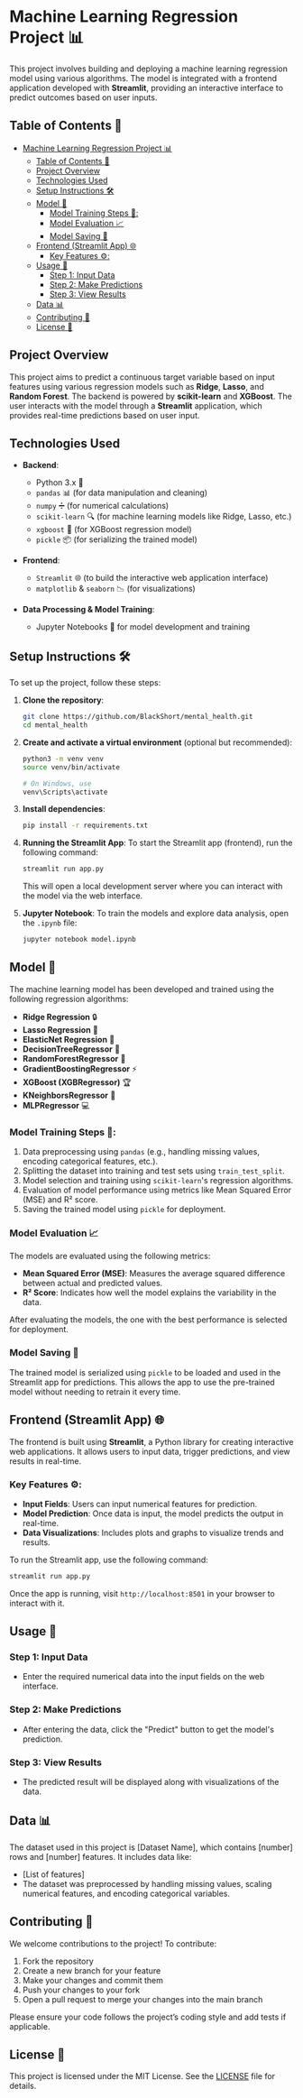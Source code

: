# Machine Learning Regression Project 📊

This project involves building and deploying a machine learning regression model using various algorithms. The model is integrated with a frontend application developed with **Streamlit**, providing an interactive interface to predict outcomes based on user inputs.

## Table of Contents 📝
- [Machine Learning Regression Project 📊](#machine-learning-regression-project-)
  - [Table of Contents 📝](#table-of-contents-)
  - [Project Overview](#project-overview)
  - [Technologies Used](#technologies-used)
  - [Setup Instructions 🛠️](#setup-instructions-️)
  - [Model 🧠](#model-)
    - [Model Training Steps 🔧:](#model-training-steps-)
    - [Model Evaluation 📈](#model-evaluation-)
    - [Model Saving 💾](#model-saving-)
  - [Frontend (Streamlit App) 🌐](#frontend-streamlit-app-)
    - [Key Features ⚙️:](#key-features-️)
  - [Usage 📅](#usage-)
    - [Step 1: Input Data](#step-1-input-data)
    - [Step 2: Make Predictions](#step-2-make-predictions)
    - [Step 3: View Results](#step-3-view-results)
  - [Data 📊](#data-)
  - [Contributing 🤝](#contributing-)
  - [License 📝](#license-)

## Project Overview 

This project aims to predict a continuous target variable based on input features using various regression models such as **Ridge**, **Lasso**, and **Random Forest**. The backend is powered by **scikit-learn** and **XGBoost**. The user interacts with the model through a **Streamlit** application, which provides real-time predictions based on user input.

## Technologies Used 

- **Backend**:
  - Python 3.x 🐍
  - `pandas` 📊 (for data manipulation and cleaning)
  - `numpy` ➗ (for numerical calculations)
  - `scikit-learn` 🔍 (for machine learning models like Ridge, Lasso, etc.)
  - `xgboost` 🚀 (for XGBoost regression model)
  - `pickle` 📦 (for serializing the trained model)

- **Frontend**:
  - `Streamlit` 🌐 (to build the interactive web application interface)
  - `matplotlib` & `seaborn` 📉 (for visualizations)

- **Data Processing & Model Training**:
  - Jupyter Notebooks 📓 for model development and training

## Setup Instructions 🛠️

To set up the project, follow these steps:

1. **Clone the repository**:
   ```bash
   git clone https://github.com/BlackShort/mental_health.git
   cd mental_health
   ```

2. **Create and activate a virtual environment** (optional but recommended):
   ```bash
   python3 -m venv venv
   source venv/bin/activate 

   # On Windows, use 
   venv\Scripts\activate
   ```

3. **Install dependencies**:
   ```bash
   pip install -r requirements.txt
   ```

4. **Running the Streamlit App**:
   To start the Streamlit app (frontend), run the following command:
   ```bash
   streamlit run app.py
   ```

   This will open a local development server where you can interact with the model via the web interface.

5. **Jupyter Notebook**:
   To train the models and explore data analysis, open the `.ipynb` file:
   ```bash
   jupyter notebook model.ipynb
   ```

## Model 🧠

The machine learning model has been developed and trained using the following regression algorithms:

- **Ridge Regression** 🔒
- **Lasso Regression** 🧹
- **ElasticNet Regression** 🧬
- **DecisionTreeRegressor** 🌳
- **RandomForestRegressor** 🌲
- **GradientBoostingRegressor** ⚡
- **XGBoost (XGBRegressor)** 🏆
- **KNeighborsRegressor** 🏃
- **MLPRegressor** 💻

### Model Training Steps 🔧:

1. Data preprocessing using `pandas` (e.g., handling missing values, encoding categorical features, etc.).
2. Splitting the dataset into training and test sets using `train_test_split`.
3. Model selection and training using `scikit-learn`'s regression algorithms.
4. Evaluation of model performance using metrics like Mean Squared Error (MSE) and R² score.
5. Saving the trained model using `pickle` for deployment.

### Model Evaluation 📈

The models are evaluated using the following metrics:

- **Mean Squared Error (MSE)**: Measures the average squared difference between actual and predicted values.
- **R² Score**: Indicates how well the model explains the variability in the data.

After evaluating the models, the one with the best performance is selected for deployment.

### Model Saving 💾

The trained model is serialized using `pickle` to be loaded and used in the Streamlit app for predictions. This allows the app to use the pre-trained model without needing to retrain it every time.

## Frontend (Streamlit App) 🌐

The frontend is built using **Streamlit**, a Python library for creating interactive web applications. It allows users to input data, trigger predictions, and view results in real-time.

### Key Features ⚙️:

- **Input Fields**: Users can input numerical features for prediction.
- **Model Prediction**: Once data is input, the model predicts the output in real-time.
- **Data Visualizations**: Includes plots and graphs to visualize trends and results.

To run the Streamlit app, use the following command:
```bash
streamlit run app.py
```

Once the app is running, visit `http://localhost:8501` in your browser to interact with it.

## Usage 📅

### Step 1: Input Data
- Enter the required numerical data into the input fields on the web interface.

### Step 2: Make Predictions
- After entering the data, click the "Predict" button to get the model's prediction.

### Step 3: View Results
- The predicted result will be displayed along with visualizations of the data.

## Data 📊

The dataset used in this project is [Dataset Name], which contains [number] rows and [number] features. It includes data like:

- [List of features]
- The dataset was preprocessed by handling missing values, scaling numerical features, and encoding categorical variables.

## Contributing 🤝

We welcome contributions to the project! To contribute:

1. Fork the repository
2. Create a new branch for your feature
3. Make your changes and commit them
4. Push your changes to your fork
5. Open a pull request to merge your changes into the main branch

Please ensure your code follows the project’s coding style and add tests if applicable.

## License 📝

This project is licensed under the MIT License. See the [LICENSE](LICENSE) file for details. 
